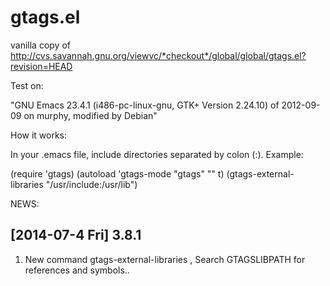 gtags.el
========

vanilla copy of http://cvs.savannah.gnu.org/viewvc/*checkout*/global/global/gtags.el?revision=HEAD

Test on:

"GNU Emacs 23.4.1 (i486-pc-linux-gnu, GTK+ Version 2.24.10)
 of 2012-09-09 on murphy, modified by Debian"
 
 How it works:
 
 In your .emacs file, include directories separated by colon (:).
Example:

(require 'gtags)
(autoload 'gtags-mode "gtags" "" t)
(gtags-external-libraries "/usr/include:/usr/lib")
 
  NEWS:
##  [2014-07-4 Fri] 3.8.1

1.    New command gtags-external-libraries , Search GTAGSLIBPATH for references and symbols..
